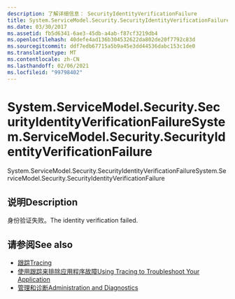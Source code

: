 ```yaml
---
description: 了解详细信息： SecurityIdentityVerificationFailure
title: System.ServiceModel.Security.SecurityIdentityVerificationFailure
ms.date: 03/30/2017
ms.assetid: fb5d6341-6ae3-45db-a4ab-f87cf3219db4
ms.openlocfilehash: 40defe4ad136b304532622da802de20f7792c83d
ms.sourcegitcommit: ddf7edb67715a5b9a45e3dd44536dabc153c1de0
ms.translationtype: MT
ms.contentlocale: zh-CN
ms.lasthandoff: 02/06/2021
ms.locfileid: "99798402"
---
```

# <a name="systemservicemodelsecuritysecurityidentityverificationfailure"></a><span data-ttu-id="553f2-103">System.ServiceModel.Security.SecurityIdentityVerificationFailure</span><span class="sxs-lookup"><span data-stu-id="553f2-103">System.ServiceModel.Security.SecurityIdentityVerificationFailure</span></span>

<span data-ttu-id="553f2-104">System.ServiceModel.Security.SecurityIdentityVerificationFailure</span><span class="sxs-lookup"><span data-stu-id="553f2-104">System.ServiceModel.Security.SecurityIdentityVerificationFailure</span></span>  
  
## <a name="description"></a><span data-ttu-id="553f2-105">说明</span><span class="sxs-lookup"><span data-stu-id="553f2-105">Description</span></span>  

 <span data-ttu-id="553f2-106">身份验证失败。</span><span class="sxs-lookup"><span data-stu-id="553f2-106">The identity verification failed.</span></span>  
  
## <a name="see-also"></a><span data-ttu-id="553f2-107">请参阅</span><span class="sxs-lookup"><span data-stu-id="553f2-107">See also</span></span>

- [<span data-ttu-id="553f2-108">跟踪</span><span class="sxs-lookup"><span data-stu-id="553f2-108">Tracing</span></span>](index.md)
- [<span data-ttu-id="553f2-109">使用跟踪来排除应用程序故障</span><span class="sxs-lookup"><span data-stu-id="553f2-109">Using Tracing to Troubleshoot Your Application</span></span>](using-tracing-to-troubleshoot-your-application.md)
- [<span data-ttu-id="553f2-110">管理和诊断</span><span class="sxs-lookup"><span data-stu-id="553f2-110">Administration and Diagnostics</span></span>](../index.md)
